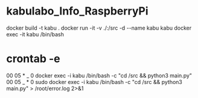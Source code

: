 # kabulabo_Info_RaspberryPi

docker build -t kabu .
docker run -it -v ./:/src -d --name kabu kabu
docker exec -it kabu /bin/bash

# crontab -e

00 05 \* _ 0 docker exec -i kabu /bin/bash -c "cd /src && python3 main.py"
00 05 _ \* 0 sudo docker exec -i kabu /bin/bash -c "cd /src && python3 main.py" > /root/error.log 2>&1
